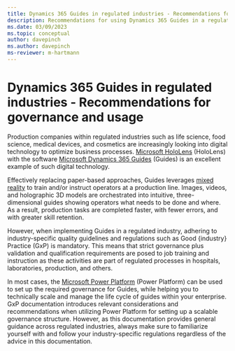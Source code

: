 ```yaml
---
title: Dynamics 365 Guides in regulated industries - Recommendations for governance and usage
description: Recommendations for using Dynamics 365 Guides in a regulated industry
ms.date: 03/09/2023
ms.topic: conceptual
author: davepinch
ms.author: davepinch
ms-reviewer: m-hartmann
---
```


# Dynamics 365 Guides in regulated industries - Recommendations for governance and usage

Production companies within regulated industries such as life science, food science, medical devices, and cosmetics are increasingly looking into digital technology to optimize business processes. [Microsoft HoloLens](/hololens) (HoloLens) with the software [Microsoft Dynamics 365 Guides](index.md) (Guides) is an excellent example of such digital technology.

Effectively replacing paper-based approaches, Guides leverages [mixed reality](https://learn.microsoft.com/en-us/training/modules/intro-to-mixed-reality/) to train and/or instruct operators at a production line. Images, videos, and holographic 3D models are orchestrated into intuitive, three-dimensional guides showing operators what needs to be done and where. As a result, production tasks are completed faster, with fewer errors, and with greater skill retention.

However, when implementing Guides in a regulated industry, adhering to industry-specific quality guidelines and regulations such as Good {industry} Practice (GxP) is mandatory. This means that strict governance plus validation and qualification requirements are posed to job training and instruction as these activities are part of regulated processes in hospitals, laboratories, production, and others.

In most cases, the [Microsoft Power Platform](https://powerplatform.microsoft.com/en-us/what-is-power-platform/) (Power Platform) can be used to set up the required governance for Guides, while helping you to technically scale and manage the life cycle of guides within your enterprise. GxP documentation introduces relevant considerations and recommendations when utilizing Power Platform for setting up a scalable governance structure. However, as this documentation provides general guidance across regulated industries, always make sure to familiarize yourself with and follow your industry-specific regulations regardless of the advice in this documentation.
